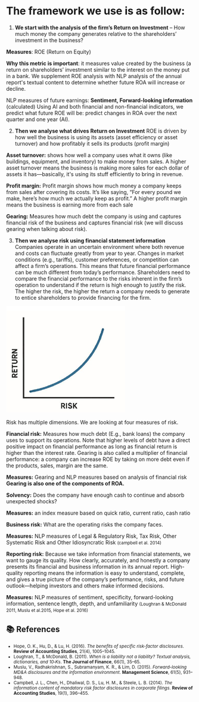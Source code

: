 # The framework we use is as follow:

1. **We start with the analysis of the firm’s Return on Investment** – How much money the company generates relative to the shareholders’ investment in the business?

**Measures**: ROE (Return on Equity)

**Why this metric is important**: it measures value created by the business (a return on shareholders’ investment similar to the interest on the money put in a bank.
We supplement ROE analysis with NLP analysis of the annual report's textual content to determine whether future ROA will increase or decline.

NLP measures of future earnings: **Sentiment, Forward-looking information** (calculated)
Using AI and both financial and non-financial indicators, we predict what future ROE will be: predict changes in ROA over the next quarter and one year (AI).

2. **Then we analyse what drives Return on Investment**
ROE is driven by how well the business is using its assets (asset efficiency or asset turnover) and how profitably it sells its products (profit margin)

**Asset turnover:** shows how well a company uses what it owns (like buildings, equipment, and inventory) to make money from sales. A higher asset turnover means the business is making more sales for each dollar of assets it has—basically, it's using its stuff efficiently to bring in revenue.

**Profit margin:** Profit margin shows how much money a company keeps from sales after covering its costs. It’s like saying, “For every pound we make, here’s how much we actually keep as profit.” A higher profit margin means the business is earning more from each sale

**Gearing:** Measures how much debt the company is using and captures financial risk of the business and captures financial risk (we will discuss gearing when talking about risk).

3. **Then we analyse risk using financial statement information**
Companies operate in an uncertain environment where both revenue and costs can fluctuate greatly from year to year.
Changes in market conditions (e.g., tariffs), customer preferences, or competition can affect a firm’s operations. This means that future financial performance can be much different from today’s performance.
Shareholders need to compare the financial performance to the risks inherent in the firm’s operation to understand if the return is high enough to justify the risk. The higher the risk, the higher the return a company needs to generate to entice shareholders to provide financing for the firm.

![risk and return line graph](static/about/RiskReturn_Graph.PNG)

Risk has multiple dimensions. We are looking at four measures of risk.

**Financial risk:** Measures how much debt (E.g., bank loans) the company uses to support its operations. Note that higher levels of debt have a direct positive impact on financial performance as long as financial return is higher than the interest rate. Gearing is also called a multiplier of financial performance: a company can increase ROE by taking on more debt even if the products, sales, margin are the same.

**Measures:** Gearing and NLP measures based on analysis of financial risk
**Gearing is also one of the components of ROA.**

**Solvency:** Does the company have enough cash to continue and absorb unexpected shocks?

**Measures:** an index measure based on quick ratio, current ratio, cash ratio

**Business risk:** What are the operating risks the company faces.

**Measures:** NLP measures of Legal & Regulatory Risk, Tax Risk, Other Systematic Risk and Other Idiosyncratic Risk <small>(campbell et al. 2014)</small>

**Reporting risk:** Because we take information from financial statements, we want to gauge its quality. How clearly, accurately, and honestly a company presents its financial and business information in its annual report. High-quality reporting means the information is easy to understand, complete, and gives a true picture of the company’s performance, risks, and future outlook—helping investors and others make informed decisions.

**Measures:** NLP measures of sentiment, specificity, forward-looking information, sentence length, depth, and unfamiliarity <small>(Loughran & McDonald 2011, Muslu et al.2015, Hope et al. 2016)</small>

## 📚 References

<small>

- Hope, O. K., Hu, D., & Lu, H. (2016). *The benefits of specific risk-factor disclosures*. **Review of Accounting Studies**, 21(4), 1005–1045.  
- Loughran, T., & McDonald, B. (2011). *When is a liability not a liability? Textual analysis, dictionaries, and 10‐Ks*. **The Journal of Finance**, 66(1), 35–65.  
- Muslu, V., Radhakrishnan, S., Subramanyam, K. R., & Lim, D. (2015). *Forward-looking MD&A disclosures and the information environment*. **Management Science**, 61(5), 931–948.  
- Campbell, J. L., Chen, H., Dhaliwal, D. S., Lu, H. M., & Steele, L. B. (2014). *The information content of mandatory risk factor disclosures in corporate filings*. **Review of Accounting Studies**, 19(1), 396–455.

</small>